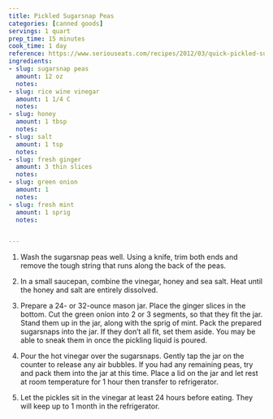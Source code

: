 ```yaml
---
title: Pickled Sugarsnap Peas
categories: [canned goods]
servings: 1 quart
prep_time: 15 minutes
cook_time: 1 day
reference: https://www.seriouseats.com/recipes/2012/03/quick-pickled-sugarsnap-peas-recipe.html
ingredients:
- slug: sugarsnap peas
  amount: 12 oz
  notes:
- slug: rice wine vinegar
  amount: 1 1/4 C
  notes:
- slug: honey
  amount: 1 tbsp
  notes:
- slug: salt
  amount: 1 tsp
  notes:
- slug: fresh ginger
  amount: 3 thin slices
  notes:
- slug: green onion
  amount: 1
  notes:
- slug: fresh mint
  amount: 1 sprig
  notes:


---
```


1. Wash the sugarsnap peas well. Using a knife, trim both ends and remove the tough string that runs along the back of the peas.


2. In a small saucepan, combine the vinegar, honey and sea salt. Heat until the honey and salt are entirely dissolved.
3. Prepare a 24- or 32-ounce mason jar. Place the ginger slices in the bottom. Cut the green onion into 2 or 3 segments, so that they fit the jar. Stand them up in the jar, along with the sprig of mint. Pack the prepared sugarsnaps into the jar. If they don’t all fit, set them aside. You may be able to sneak them in once the pickling liquid is poured.
4. Pour the hot vinegar over the sugarsnaps. Gently tap the jar on the counter to release any air bubbles. If you had any remaining peas, try and pack them into the jar at this time. Place a lid on the jar and let rest at room temperature for 1 hour then transfer to refrigerator.
5. Let the pickles sit in the vinegar at least 24 hours before eating. They will keep up to 1 month in the refrigerator.
